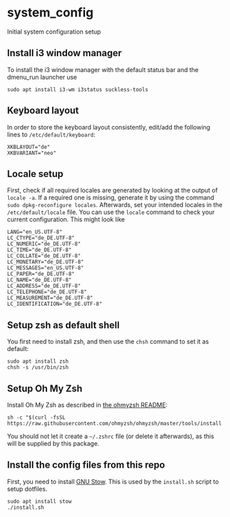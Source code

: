 # system_config
Initial system configuration setup

## Install i3 window manager

To install the i3 window manager with the default status bar and the dmenu_run launcher use

```console
sudo apt install i3-wm i3status suckless-tools
```

## Keyboard layout

In order to store the keyboard layout consistently, edit/add the following lines to ```/etc/default/keyboard```:

```console
XKBLAYOUT="de"
XKBVARIANT="neo"
```

## Locale setup

First, check if all required locales are generated by looking at the output of ```locale -a```. If a required one is missing, generate it by using the command ```sudo dpkg-reconfigure locales```. Afterwards, set your intended locales in the ```/etc/default/locale``` file. You can use the ```locale``` command to check your current configuration. This might look like

```console
LANG="en_US.UTF-8"
LC_CTYPE="de_DE.UTF-8"
LC_NUMERIC="de_DE.UTF-8"
LC_TIME="de_DE.UTF-8"
LC_COLLATE="de_DE.UTF-8"
LC_MONETARY="de_DE.UTF-8"
LC_MESSAGES="en_US.UTF-8"
LC_PAPER="de_DE.UTF-8"
LC_NAME="de_DE.UTF-8"
LC_ADDRESS="de_DE.UTF-8"
LC_TELEPHONE="de_DE.UTF-8"
LC_MEASUREMENT="de_DE.UTF-8"
LC_IDENTIFICATION="de_DE.UTF-8"
```

## Setup zsh as default shell

You first need to install zsh, and then use the ```chsh``` command to set it as default:

```console
sudo apt install zsh
chsh -s /usr/bin/zsh
```

## Setup Oh My Zsh

Install Oh My Zsh as described in [the ohmyzsh README](https://github.com/ohmyzsh/ohmyzsh):

```
sh -c "$(curl -fsSL https://raw.githubusercontent.com/ohmyzsh/ohmyzsh/master/tools/install.sh)"
```

You should not let it create a ```~/.zshrc``` file (or delete it afterwards), as this will be supplied by this package.

## Install the config files from this repo

First, you need to install [GNU Stow](https://www.gnu.org/software/stow/). This is used by the ```install.sh``` script to setup dotfiles.

```console
sudo apt install stow
./install.sh
```

